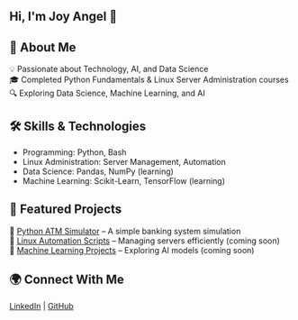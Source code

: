 ## Hi, I'm Joy Angel 👋

## 🚀 About Me  
💡 Passionate about Technology, AI, and Data Science  
🎓 Completed Python Fundamentals & Linux Server Administration courses
🔍 Exploring Data Science, Machine Learning, and AI  

## 🛠️ Skills & Technologies  
- Programming: Python, Bash  
- Linux Administration: Server Management, Automation  
- Data Science: Pandas, NumPy (learning)  
- Machine Learning: Scikit-Learn, TensorFlow (learning)  

## 📂 Featured Projects  
🔗 [Python ATM Simulator](https://github.com/joyangelai/ATM_Simulator) – A simple banking system simulation  
🔗 [Linux Automation Scripts](#) – Managing servers efficiently (coming soon)  
🔗 [Machine Learning Projects](#) – Exploring AI models (coming soon)  

## 🌍 Connect With Me  
[LinkedIn](www.linkedin.com/in/joy-angel-tech2025) | [GitHub](https://github.com/JoyAngelAI)  

